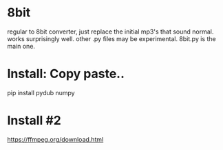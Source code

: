 # 8bit
 regular to 8bit converter, just replace the initial mp3's that sound normal. works surprisingly well. other .py files may be experimental. 8bit.py is the main one.

# Install: Copy paste..

pip install pydub numpy

# Install #2

https://ffmpeg.org/download.html


